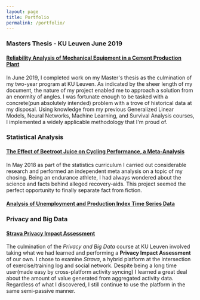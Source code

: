 ```yaml
---
layout: page
title: Portfolio
permalink: /portfolio/
---
```


### Masters Thesis - KU Leuven June 2019
#### [Reliability Analysis of Mechanical Equipment in a Cement Production Plant](/thesis)

In June 2019, I completed work on my Master's thesis as the culmination of my two-year program at KU Leuven. As indicated by the sheer length of my document, the nature of my project enabled me to approach a solution from an enormity of angles. I was fortunate enough to be tasked with a concrete(pun absolutely intended) problem with a trove of historical data at my disposal. Using knowledge from my previous Generalized Linear Models, Neural Networks, Machine Learning, and Survival Analysis courses, I implemented a widely applicable methodology that I'm proud of.

### Statistical Analysis
#### [The Effect of Beetroot Juice on Cycling Performance, a Meta-Analysis](/documents/Carl-Elgin-meta-analysis.pdf)

In May 2018 as part of the statistics curriculum I carried out considerable research and performed an independent meta analysis on a topic of my chosing. Being an endurance athlete, I had always wondered about the science and facts behind alleged recovery-aids. This project seemed the perfect opportunity to finally separate fact from fiction.

#### [Analysis of Unemployment and Production Index Time Series Data](/documents/Elgin_Paper.pdf)

### Privacy and Big Data
#### [Strava Privacy Impact Assessment](documents/Elgin_Privacy_Impact_Assessment.pdf)

The culmination of the _Privacy and Big Data_ course at KU Leuven involved taking what we had learned and performing a __Privacy Impact Assessment__ of our own. I chose to examine _Strava_, a hybrid platform at the intersection of exercise/training log and social network. Despite being a long time user(made easy by cross-platform activity syncing) I learned a great deal about the amount of value generated from aggregated activity data. Regardless of what I discovered, I still continue to use the platform in the same semi-passive manner.


